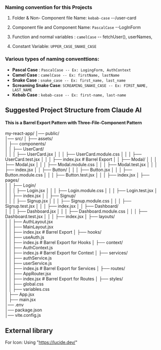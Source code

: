 ### Naming convention for this Projects

1. Folder & Non- Component file Name: `kebab-case` --/user-card
2. Component file and Component Name: `PascalCase` --LogInForm

3. Function and normal variables : `camelCase` -- fetchUser(), userNames,

4. Constant Variable: `UPPER_CASE_SNAKE_CASE`

### Various types of naming conventtions:

- **Pascal Case** : `PascalCase -- Ex: LogingForm, AuthContext`
- **Camel Case** : `camelCase -- Ex: firstName, lastName`
- **Snake Case** : `snake_case -- Ex: first_name, last_name`
- **Screaming Snake Case**: `SCREAMING_SNAKE_CASE -- Ex: FIRST_NAME, LAST_NAME`
- **Kebab Case** : `kebab-case -- Ex: first-name, last-name`

## Suggested Project Structure from Claude AI

#### This is a Barrel Export Pattern with Three-File-Component Pattern

my-react-app/
│── public/  
│── src/
│ ├── assets/  
│ ├── components/  
│ │ ├── UserCard/  
│ │ │ ├── UserCard.jsx
│ │ │ ├── UserCard.module.css
│ │ │ ├── UserCard.test.jsx
│ │ │ ├── index.jsx # Barrel Export
│ │ ├── Modal/
│ │ │ ├── Modal.jsx
│ │ │ ├── Modal.module.css
│ │ │ ├── Modal.test.jsx
│ │ │ ├── index.jsx
│ │ ├── Button/
│ │ │ ├── Button.jsx
│ │ │ ├── Button.module.css
│ │ │ ├── Button.test.jsx
│ │ │ ├── index.jsx
│ ├── pages/  
│ │ ├── Login/  
│ │ │ ├── Login.jsx
│ │ │ ├── Login.module.css
│ │ │ ├── Login.test.jsx
│ │ │ ├── index.jsx
│ │ ├── Signup/  
│ │ │ ├── Signup.jsx
│ │ │ ├── Signup.module.css
│ │ │ ├── Signup.test.jsx
│ │ │ ├── index.jsx
│ │ ├── Dashboard/  
│ │ │ ├── Dashboard.jsx
│ │ │ ├── Dashboard.module.css
│ │ │ ├── Dashboard.test.jsx
│ │ │ ├── index.jsx
│ ├── layouts/  
│ │ ├── AuthLayout.jsx  
│ │ ├── MainLayout.jsx  
│ │ ├── index.jsx # Barrel Export
│ ├── hooks/  
│ │ ├── useAuth.js  
│ │ ├── index.js # Barrel Export for Hooks
│ ├── context/  
│ │ ├── AuthContext.js  
│ │ ├── index.js # Barrel Export for Context
│ ├── services/  
│ │ ├── authService.js  
│ │ ├── userService.js  
│ │ ├── index.js # Barrel Export for Services
│ ├── routes/  
│ │ ├── AppRouter.jsx  
│ │ ├── index.jsx # Barrel Export for Routes
│ ├── styles/  
│ │ ├── global.css  
│ │ ├── variables.css  
│ ├── App.jsx  
│ ├── main.jsx  
│── .env  
│── package.json  
│── vite.config.js

## External library

For Icon: Using "https://lucide.dev/"
